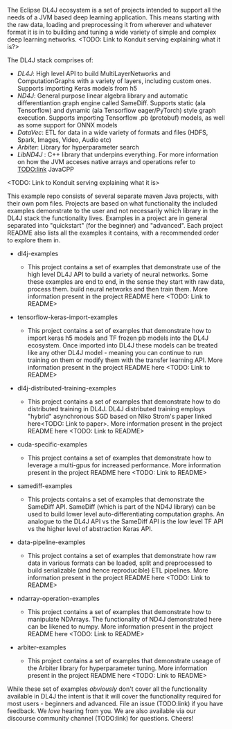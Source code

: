 The Eclipse DL4J ecosystem is a set of projects intended to support all the needs of a JVM based deep learning application. This means starting with the raw data, loading and preprocessing it from wherever and whatever format it is in to building and tuning a wide variety of simple and complex deep learning networks. 
<TODO: Link to Konduit serving explaining what it is?>

The DL4J stack comprises of:
- *DL4J*: High level API to build MultiLayerNetworks and ComputationGraphs with a variety of layers, including custom ones. Supports importing Keras models from h5
- *ND4J*: General purpose linear algebra library and automatic differentiantion graph engine called SameDiff. Supports static (ala Tensorflow) and dynamic (ala Tensorflow eager/PyTorch)  style graph execution. Supports importing Tensorflow .pb (protobuf) models, as well as some support for ONNX models 
- *DataVec*: ETL for data in a wide variety of formats and files (HDFS, Spark, Images, Video, Audio etc)
- *Arbiter*: Library for hyperparameter search
- *LibND4J* : C++ library that underpins everything. For more information on how the JVM acceses native arrays and operations refer to <TODO:link> JavaCPP

<TODO: Link to Konduit serving explaining what it is>

This example repo consists of several separate maven Java projects, with their own pom files. Projects are based on what functionality the included examples demonstrate to the user and not necessarily which library in the DL4J stack the functionality lives. Examples in a project are in general separated into "quickstart" (for the beginner) and "advanced". Each project README also lists all the examples it contains, with a recommended order to explore them in. 

- dl4j-examples
	* This project contains a set of examples that demonstrate use of the high level DL4J API to build a variety of neural networks. Some these examples are end to end, in the sense they start with raw data, process them. build neural networks and then train them. More information present in the project README here <TODO: Link to README>

- tensorflow-keras-import-examples
	* This project contains a set of examples that demonstrate how to import keras h5 models and TF frozen pb models into the DL4J ecosystem. Once imported into DL4J these models can be treated like any other DL4J model - meaning you can continue to run training on them or modify them with the transfer learning API. More information present in the project README here <TODO: Link to README>

- dl4j-distributed-training-examples
	* This project contains a set of examples that demonstrate how to do distributed training in DL4J. DL4J distributed training employs "hybrid" asynchronous SGD based on Niko Strom's paper linked here<TODO: Link to paper>. More information present in the project README here <TODO: Link to README>

- cuda-specific-examples
	* This project contains a set of examples that demonstrate how to leverage a multi-gpus for increased performance. More information present in the project README here <TODO: Link to README> 

- samediff-examples
	* This projects contains a set of examples that demonstrate the SameDiff API. SameDiff (which is part of the ND4J library) can be used to build lower level auto-differentiating computation graphs. An analogue to the DL4J API vs the SameDiff API is the low level TF API vs the higher level of abstraction Keras API.

- data-pipeline-examples
	* This project contains a set of examples that demonstrate how raw data in various formats can be loaded, split and preprocessed to build serializable (and hence reproducible) ETL pipelines. More information present in the project README here <TODO: Link to README>

- ndarray-operation-examples
	* This project contains a set of examples that demonstrate how to manipulate NDArrays. The functionality of ND4J demonstrated here can be likened to numpy. More information present in the project README here <TODO: Link to README>

- arbiter-examples
	* This project contains a set of examples that demonstrate useage of the Arbiter library for hyperparameter tuning. More information present in the project README here <TODO: Link to README>

While these set of examples *obviously* don't cover all the functionality available in DL4J the intent is that it will cover the functionality required for most users - beginners and advanced.  File an issue (TODO:link) if you have feedback. We *love* hearing from you. We are also available via our discourse community channel (TODO:link) for questions. Cheers!
